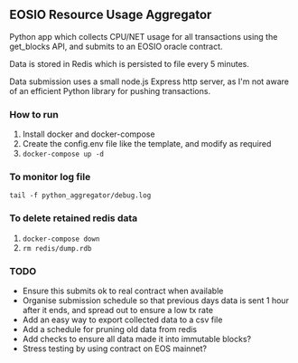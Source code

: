## EOSIO Resource Usage Aggregator

Python app which collects CPU/NET usage for all transactions using the get_blocks API, and submits to an EOSIO oracle contract.

Data is stored in Redis which is persisted to file every 5 minutes.

Data submission uses a small node.js Express http server, as I'm not aware of an efficient Python library for pushing transactions.

### How to run

1) Install docker and docker-compose
2) Create the config.env file like the template, and modify as required
3) `docker-compose up -d`

### To monitor log file
`tail -f python_aggregator/debug.log`

### To delete retained redis data
1) `docker-compose down`
2) `rm redis/dump.rdb`

### TODO
- Ensure this submits ok to real contract when available
- Organise submission schedule so that previous days data is sent 1 hour after it ends, and spread out to ensure a low tx rate
- Add an easy way to export collected data to a csv file
- Add a schedule for pruning old data from redis
- Add checks to ensure all data made it into immutable blocks?
- Stress testing by using contract on EOS mainnet?
